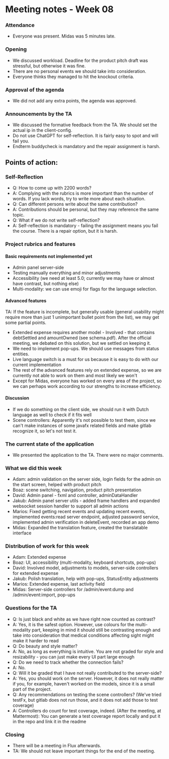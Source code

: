 # Meeting notes - Week 08

### Attendance

* Everyone was present. Midas was 5 minutes late.

### Opening

* We discussed workload. Deadline for the product pitch draft was stressful, but otherwise it was fine.
* There are no personal events we should take into consideration.
* Everyone thinks they managed to hit the knockout criteria.

### Approval of the agenda

* We did not add any extra points, the agenda was approved.

### Announcements by the TA

* We discussed the formative feedback from the TA. We should set the actual ip in the client-config.
* Do not use ChatGPT for self-reflection. It is fairly easy to spot and will fail you.
* Endterm buddycheck is mandatory and the repair assignment is harsh.

## Points of action:


### Self-Reflection

- Q: How to come up with 2200 words?
- A: Complying with the rubrics is more important than the number of words. If you lack words, try to write more about each situation.
- Q: Can different persons write about the same contribution?
- A: Contributions should be personal, but they may reference the same topic.
- Q: What if we do not write self-reflection?
- A: Self-reflection is mandatory - failing the assignment means you fail the course. There is a repair option, but it is harsh.

### Project rubrics and features

#### Basic requirements not implemented yet
* Admin panel server-side
* Testing manually everything and minor adjustments
* Accessibility (we need at least 5.0; currently we may have or almost have contrast, but nothing else)
* Multi-modality: we can use emoji for flags for the language selection.

#### Advanced features
TA: If the feature is incomplete, but generally usable (general usability might require more than just 1 unimportant bullet point from the list), we may get some partial points.
* Extended expense requires another model - Involved - that contains debtSettled and amountOwned (see schema.pdf). After the official meeting, we debated on this solution, but we settled on keeping it.
* We need to implement pop-ups. We should use messages from status entities.
* Live language switch is a must for us because it is easy to do with our current implementation
* The rest of the advanced features rely on extended expense, so we are currently not able to work on them and most likely we won't
* Except for Midas, everyone has worked on every area of the project, so we can perhaps work according to our strengths to increase efficiency.

#### Discussion

* If we do something on the client side, we should run it with Dutch language as well to check if it fits well
* Scene controllers: Apparently it's not possible to test them, since we can't make instances of some javafx related fields and make gitlab recognize it,
so let's not test it.

### The current state of the application

* We presented the application to the TA. There were no major comments.

### What we did this week

* Adam: admin validation on the server side, login fields for the admin on the start screen, helped with product pitch
* Boaz: scene switching, navigation, product pitch presentation
* David: Admin panel - fxml and controller, adminDataHandler
* Jakub: Admin panel server utils - added frame handlers and expanded websocket session handler to support all admin actions
* Marios: Fixed getting recent events and updating recent events, implemented events:read server endpoint, adjusted password service, implemented admin verification in deleteEvent, recorded an app demo
* Midas: Expanded the translation feature, created the translatable interface

### Distribution of work for this week

* Adam: Extended expense
* Boaz: UI, accessibility (multi-modality, keyboard shortcuts, pop-ups)
* David: Involved model, adjustments to models, server-side controllers for extended expense
* Jakub: Polish translation, help with pop-ups, StatusEntity adjustments
* Marios: Extended expense, last activity field
* Midas: Server-side controllers for /admin/event:dump and /admin/event:import, pop-ups

### Questions for the TA
- Q: Is just black and white as we have right now counted as contrast?
- A: Yes, it is the safest option. However, use colours for the multi-modality part, keeping in mind it should still be contrasting enough and
take into consideration that medical conditions affecting sight might make it harder to read
- Q: Do beauty and style matter?
- A: No, as long as everything is intuitive. You are not graded for style and resizability - you can just make every UI part large enough
- Q: Do we need to track whether the connection fails?
- A: No.
- Q: Will it be graded that I have not really contributed to the server-side?
- A: Yes, you should work on the server. However, it does not really matter if you, for example, haven't worked on the models, since it is a small part of the project.
- Q: Any recommendations on testing the scene controllers? (We've tried testFx, but gitlab does not run those, and it does not add those to test coverage)
- A: Controllers do count for test coverage, indeed. (After the meeting, at Mattermost): You can generate a test coverage report locally and put it in the repo and link it in the readme

### Closing

* There will be a meeting in Flux afterwards.
* TA: We should not leave important things for the end of the meeting.